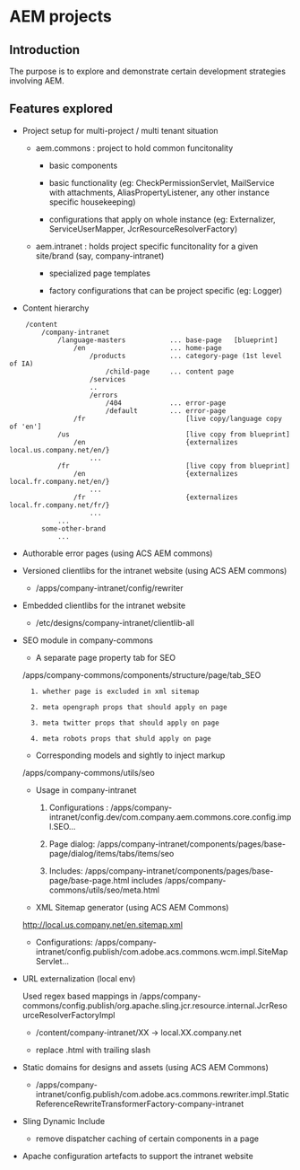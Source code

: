 # AEM projects

## Introduction 

The purpose is to explore and demonstrate certain development strategies involving AEM.


## Features explored

- Project setup for multi-project / multi tenant situation

	- aem.commons : project to hold common funcitonality

		- basic components

		- basic functionality (eg: CheckPermissionServlet, MailService with attachments, AliasPropertyListener, any other instance specific housekeeping)

		- configurations that apply on whole instance (eg: Externalizer, ServiceUserMapper, JcrResourceResolverFactory)

	- aem.intranet : holds project specific funcitonality for a given site/brand (say, company-intranet)

		- specialized page templates

		- factory configurations that can be project specific (eg: Logger)
	
	
- Content hierarchy

```
	/content
		/company-intranet
			/language-masters			... base-page	[blueprint]
				/en						... home-page
					/products			... category-page (1st level of IA)
						/child-page		... content page
					/services
					..
					/errors
						/404			... error-page
						/default		... error-page
				/fr							[live copy/language copy of 'en']
			/us								[live copy from blueprint]		
				/en							{externalizes local.us.company.net/en/}
					...
			/fr								[live copy from blueprint]
				/en							{externalizes local.fr.company.net/en/}
					...
				/fr							{externalizes local.fr.company.net/fr/}	
					...
			...
		some-other-brand
			...
```


- Authorable error pages (using ACS AEM commons)


- Versioned clientlibs for the intranet website (using ACS AEM commons)

	- /apps/company-intranet/config/rewriter


- Embedded clientlibs for the intranet website

	- /etc/designs/company-intranet/clientlib-all


- SEO module in company-commons
 
	- A separate page property tab for SEO
	
	/apps/company-commons/components/structure/page/tab_SEO

		1. whether page is excluded in xml sitemap

		2. meta opengraph props that should apply on page

		3. meta twitter props that should apply on page

		4. meta robots props that shuld apply on page
		

	- Corresponding models and sightly to inject markup
	
	/apps/company-commons/utils/seo
	
	- Usage in company-intranet

		1. Configurations : /apps/company-intranet/config.dev/com.company.aem.commons.core.config.impl.SEO...	

		2. Page dialog: /apps/company-intranet/components/pages/base-page/dialog/items/tabs/items/seo

		3. Includes: /apps/company-intranet/components/pages/base-page/base-page.html includes /apps/company-commons/utils/seo/meta.html
		
		
	- XML Sitemap generator (using ACS AEM Commons)
	
	http://local.us.company.net/en.sitemap.xml
	
	- Configurations: /apps/company-intranet/config.publish/com.adobe.acs.commons.wcm.impl.SiteMapServlet...
	
	

- URL externalization (local env)

	Used regex based mappings in /apps/company-commons/config.publish/org.apache.sling.jcr.resource.internal.JcrResourceResolverFactoryImpl
	
	- /content/company-intranet/XX -> local.XX.company.net
	
	- replace .html with trailing slash
	
	
- Static domains for designs and assets (using ACS AEM Commons)

	- /apps/company-intranet/config.publish/com.adobe.acs.commons.rewriter.impl.StaticReferenceRewriteTransformerFactory-company-intranet

	
- Sling Dynamic Include

	- remove dispatcher caching of certain components in a page
	

- Apache configuration artefacts to support the intranet website